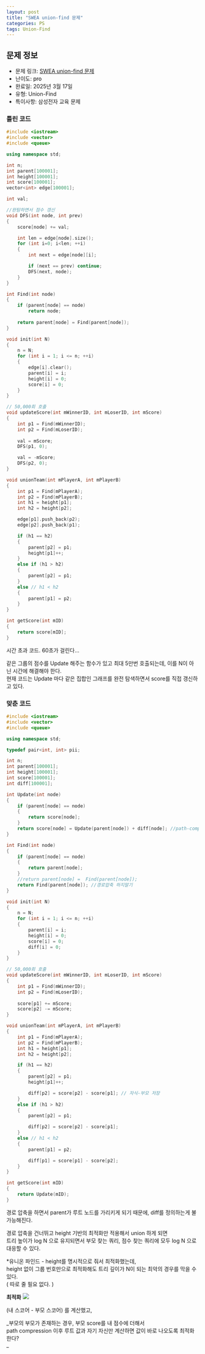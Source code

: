 ```yaml
---
layout: post
title: "SWEA union-find 문제"
categories: PS
tags: Union-Find
---
```


## 문제 정보
- 문제 링크: [SWEA union-find 문제](비공개)
- 난이도: <span style="color:#000000">pro</span>
- 완료일: 2025년 3월 17일
- 유형: Union-Find
- 특이사항: 삼성전자 교육 문제

### 틀린 코드

```C++
#include <iostream>
#include <vector>
#include <queue>

using namespace std;

int n;
int parent[100001];
int height[100001];
int score[100001];
vector<int> edge[100001];

int val;

//완탐하면서 점수 갱신
void DFS(int node, int prev)
{
	score[node] += val;

	int len = edge[node].size();
	for (int i=0; i<len; ++i)
	{
		int next = edge[node][i];

		if (next == prev) continue;
		DFS(next, node);
	}
}

int Find(int node)
{
	if (parent[node] == node)
		return node;
	
	return parent[node] = Find(parent[node]);
}

void init(int N)
{
	n = N;
	for (int i = 1; i <= n; ++i)
	{
		edge[i].clear();
		parent[i] = i;
		height[i] = 0;
		score[i] = 0;
	}
}

// 50,000회 호출
void updateScore(int mWinnerID, int mLoserID, int mScore)
{
	int p1 = Find(mWinnerID);
	int p2 = Find(mLoserID);
	
	val = mScore;
	DFS(p1, 0);

	val = -mScore;
	DFS(p2, 0);
}

void unionTeam(int mPlayerA, int mPlayerB)
{
	int p1 = Find(mPlayerA);
	int p2 = Find(mPlayerB);
	int h1 = height[p1];
	int h2 = height[p2];

	edge[p1].push_back(p2);
	edge[p2].push_back(p1);

	if (h1 == h2)
	{
		parent[p2] = p1;
		height[p1]++;
	}
	else if (h1 > h2)
	{
		parent[p2] = p1;
	}
	else // h1 < h2
	{
		parent[p1] = p2;
	}
}

int getScore(int mID)
{
	return score[mID];
}

```

시간 초과 코드. 60초가 걸린다…

같은 그룹의 점수를 Update 해주는 함수가 있고 최대 5만번 호출되는데, 이를 N이 아닌 시간에 해결해야 한다.   
현재 코드는 Update 마다 같은 집합인 그래프를 완전 탐색하면서 score를 직접 갱신하고 있다.   

### 맞춘 코드

```C++
#include <iostream>
#include <vector>
#include <queue>

using namespace std;

typedef pair<int, int> pii;

int n;
int parent[100001];
int height[100001];
int score[100001];
int diff[100001];

int Update(int node)
{
	if (parent[node] == node)
	{
		return score[node];
	}
	return score[node] = Update(parent[node]) + diff[node]; //path-compression에 어떻게 대응?
}

int Find(int node)
{
	if (parent[node] == node)
	{
		return parent[node];
	}
	//return parent[node] =  Find(parent[node]);	
	return Find(parent[node]); //경로압축 하지말기
}

void init(int N)
{
	n = N;
	for (int i = 1; i <= n; ++i)
	{
		parent[i] = i;
		height[i] = 0;
		score[i] = 0;
		diff[i] = 0;
	}
}

// 50,000회 호출
void updateScore(int mWinnerID, int mLoserID, int mScore)
{
	int p1 = Find(mWinnerID);
	int p2 = Find(mLoserID);
	
	score[p1] += mScore;
	score[p2] -= mScore;
}

void unionTeam(int mPlayerA, int mPlayerB)
{
	int p1 = Find(mPlayerA);
	int p2 = Find(mPlayerB);
	int h1 = height[p1];
	int h2 = height[p2];

	if (h1 == h2)
	{
		parent[p2] = p1;
		height[p1]++;

		diff[p2] = score[p2] - score[p1]; // 자식-부모 저장
	}
	else if (h1 > h2)
	{
		parent[p2] = p1;

		diff[p2] = score[p2] - score[p1];
	}
	else // h1 < h2
	{
		parent[p1] = p2;

		diff[p1] = score[p1] - score[p2];
	}
}

int getScore(int mID)
{
	return Update(mID);
}

```

경로 압축을 하면서 parent가 루트 노드를 가리키게 되기 때문에, diff를 정의하는게 불가능해진다.

경로 압축을 건너뛰고 height 기반의 최적화만 적용해서 union 하게 되면   
트리 높이가 log N 으로 유지되면서 부모 찾는 쿼리, 점수 찾는 쿼리에 모두 log N 으로 대응할 수 있다.  

*유니온 파인드 - height를 명시적으로 줘서 최적화했는데,  
height 없이 그룹 번호만으로 최적화해도 트리 깊이가 N이 되는 최악의 경우를 막을 수 있다.   
( 따로 줄 필요 없다. )  

**최적화** [![](image.png)](<image.png>)

(내 스코어 - 부모 스코어) 를 계산했고,  
  
_부모의 부모가 존재하는 경우, 부모 score를 내 점수에 더해서  
path compression 이후 루트 값과 자기 자신만 계산하면 값이 바로 나오도록 최적화 한다?  
_
